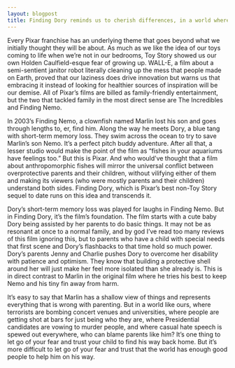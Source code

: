 ```yaml
---
layout: blogpost
title: Finding Dory reminds us to cherish differences, in a world where hate seems easier
---
```


Every Pixar franchise has an underlying theme that goes beyond what we initially thought they will be about. As much as we like the idea of our toys coming to life when we’re not in our bedrooms, Toy Story showed us our own Holden Caulfield-esque fear of growing up. WALL-E, a film about a semi-sentient janitor robot literally cleaning up the mess that people made on Earth, proved that our laziness does drive innovation but warns us that embracing it instead of looking for healthier sources of inspiration will be our demise. All of Pixar’s films are billed as family-friendly entertainment, but the two that tackled family in the most direct sense are The Incredibles and Finding Nemo.

In 2003’s Finding Nemo, a clownfish named Marlin lost his son and goes through lengths to, er, find him. Along the way he meets Dory, a blue tang with short-term memory loss. They swim across the ocean to try to save Marlin’s son Nemo. It’s a perfect pitch buddy adventure. After all that, a lesser studio would make the point of the film as “fishes in your aquariums have feelings too.” But this is Pixar. And who would’ve thought that a film about anthropomorphic fishes will mirror the universal conflict between overprotective parents and their children, without vilifying either of them and making its viewers (who were mostly parents and their children) understand both sides. Finding Dory, which is Pixar’s best non-Toy Story sequel to date runs on this idea and transcends it.

Dory’s short-term memory loss was played for laughs in Finding Nemo. But in Finding Dory, it’s the film’s foundation. The film starts with a cute baby Dory being assisted by her parents to do basic things. It may not be as resonant at once to a normal family, and by god I’ve read too many reviews of this film ignoring this, but to parents who have a child with special needs that first scene and Dory’s flashbacks to that time hold so much power. Dory’s parents Jenny and Charlie pushes Dory to overcome her disability with patience and optimism. They know that building a protective shell around her will just make her feel more isolated than she already is. This is in direct contrast to Marlin in the original film where he tries his best to keep Nemo and his tiny fin away from harm. 

It’s easy to say that Marlin has a shallow view of things and represents everything that is wrong with parenting. But in a world like ours, where terrorists are bombing concert venues and universities, where people are getting shot at bars for just being who they are, where Presidential candidates are vowing to murder people, and where casual hate speech is spewed out everywhere, who can blame parents like him? It’s one thing to let go of your fear and trust your child to find his way back home. But it’s more difficult to let go of your fear and trust that the world has enough good people to help him on his way.